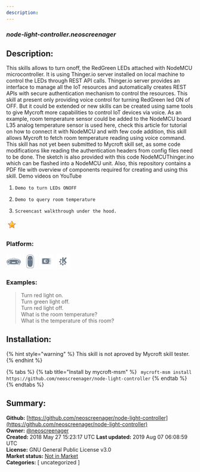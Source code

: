 ```yaml
---
description: 
---
```


### _node-light-controller.neoscreenager_  
## Description:  
This skills allows to turn onoff, the RedGreen LEDs attached with NodeMCU microcontroller.
It is using Thinger.io  server installed on local machine to control the
LEDs through REST API calls. Thinger.io server provides an interface to manage all the IoT resources
and automatically creates REST APIs with secure authentication mechanism to control the resources.
This skill at present only providing voice control for turning RedGreen led ON of OFF.
But it could be extended or new skills can be created using same tools to give Mycroft more capabilities to
control IoT devices via voice. As an example, room temperature sensor could be added to the NodeMCU board  L35 analog temperature sensor is used here, check this article for
tutorial on how to connect it with NodeMCU    and with few code addition, this skill allows Mycroft to fetch room temperature reading using voice command.
This skill has not yet been submitted to Mycroft skill set, as some code modifications  like reading the authentication headers from config files need to be done.
The sketch is also provided with this code NodeMCUThinger.ino which can be flashed into a NodeMCU unit.
Also, this repository contains a PDF file with overview of components required for creating and using this skill.
Demo videos on YouTube
1.     Demo to turn LEDs ONOFF
2.     Demo to query room temperature
3.     Screencast walkthrough under the hood.  
![](../.gitbook/assets/star.png)  
  
### Platform:  
 ![Mark I](../.gitbook/assets/mark-1-icon.png)  ![Mark II](../.gitbook/assets/mark-2-icon.png)  ![Picroft](../.gitbook/assets/picroft-icon.png)  ![plasmoid](../.gitbook/assets/kde.png)   
### Examples:  
> Turn red light on.  
> Turn green light off.  
> Turn red light off.  
> What is the room temperature?  
> What is the temperature of this room?  
  
## Installation:  
{% hint style="warning" %}
This skill is not aproved by Mycroft skill tester.
{% endhint %}
    
{% tabs %}
{% tab title="Install by mycroft-msm" %}
``` mycroft-msm install https://github.com/neoscreenager/node-light-controller```
{% endtab %}
  {% endtabs %}
    
## Summary:  
**Github:** [https://github.com/neoscreenager/node-light-controller](https://github.com/neoscreenager/node-light-controller)  
**Owner:** [@neoscreenager](https://github.com/neoscreenager)  
**Created:** 2018 May 27 15:23:17 UTC  **Last updated:** 2019 Aug 07 06:08:59 UTC  
**License:** GNU General Public License v3.0  
**Market status:** [Not in Market](https://market.mycroft.ai/skill/)  
**Categories:** [ uncategorized ]   
